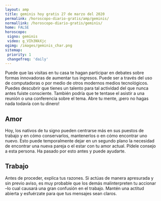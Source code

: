 ```yaml
---
layout: amp
title: geminis hoy gratis 27 de marzo del 2020 
permalink: /horoscopo-diario-gratis/amp/geminis/
normallink: /horoscopo-diario-gratis/geminis/
home: FALSE
horoscopo:
 signo: geminis
 video: g_VIh3NkXjc
ogimg: /images/geminis_char.png
sitemap:
 priority: 1
 changefreq: 'daily'
---
```



Puede que las visitas en tu casa te hagan participar en debates sobre formas innovadoras de aumentar tus ingresos. Puede ser a través del uso de computadoras o por medio de otros modernos medios tecnológicos. Puedes descubrir que tienes un talento para tal actividad del que nunca antes fuiste consciente. También podría que te tentase el asistir a una reunión o una conferencia sobre el tema. Abre tu mente, ¡pero no hagas nada todavía con tu dinero!

## Amor

Hoy, los nativos de tu signo pueden centrarse más en sus puestos de trabajo y en cómo conservarlos, mantenerlos o en cómo encontrar uno nuevo. Esto puede temporalmente dejar en un segundo plano la necesidad de encontrar una nueva pareja o el estar con tu amor actual. Pídele consejo a esta persona. Ha pasado por esto antes y puede ayudarte.

## Trabajo

Antes de proceder, explica tus razones. Si actúas de manera apresurada y sin previo aviso, es muy probable que los demás malinterpreten tu accionar –lo cual causará una gran confusión en el trabajo. Mantén una actitud abierta y esfuérzate para que tus mensajes sean claros.